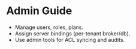 # Admin Guide

- Manage users, roles, plans.
- Assign server bindings (per-tenant broker/db).
- Use admin tools for ACL syncing and audits.
